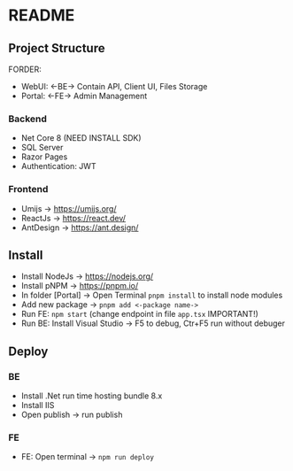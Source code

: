 # README

## Project Structure

FORDER:

- WebUI: <-BE-> Contain API, Client UI, Files Storage
- Portal: <-FE-> Admin Management

### Backend

- Net Core 8 (NEED INSTALL SDK)
- SQL Server
- Razor Pages
- Authentication: JWT

### Frontend

- Umijs -> https://umijs.org/
- ReactJs -> https://react.dev/
- AntDesign -> https://ant.design/

## Install

- Install NodeJs -> https://nodejs.org/
- Install pNPM -> https://pnpm.io/
- In folder [Portal] -> Open Terminal `pnpm install` to install node modules
- Add new package -> `pnpm add <-package name->`
- Run FE: `npm start` (change endpoint in file `app.tsx` IMPORTANT!)
- Run BE: Install Visual Studio -> F5 to debug, Ctr+F5 run without debuger

## Deploy

### BE

- Install .Net run time hosting bundle 8.x
- Install IIS
- Open publish -> run publish

### FE

- FE: Open terminal -> `npm run deploy`